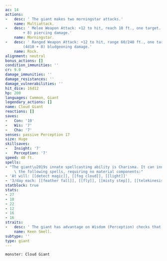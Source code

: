 ```yaml
---
ac: 14
actions:
-   desc: ' The giant makes two morningstar attacks.'
    name: Multiattack.
-   desc: ' Melee Weapon Attack: +12 to hit, reach 10 ft., one target. Hit: 21 (3d8
        + 8) piercing damage.'
    name: Morningstar.
-   desc: ' Ranged Weapon Attack: +12 to hit, range 60/240 ft., one target. Hit: 30
        (4d10 + 8) bludgeoning damage.'
    name: Rock.
alignment: neutral
bonus_actions: []
condition_immunities: ''
cr: 9.0
damage_immunities: ''
damage_resistances: ''
damage_vulnerabilities: ''
hit_dice: 16d12
hp: 200
languages: Common, Giant
legendary_actions: []
name: Cloud Giant
reactions: []
saves:
-   Con: '10'
-   Wis: '7'
-   Cha: '7'
senses: passive Perception 17
size: Huge
skillsaves:
-   Insight: '7'
-   Perception: '7'
speed: 40 ft.
spells:
- "The giant\u2019s innate spellcasting ability is Charisma. It can innately cast\
    \ the following spells, requiring no material components:"
- 'At will: [[detect magic]], [[fog cloud]], [[light]]'
- '3/day each: [[feather fall]], [[fly]], [[misty step]], [[telekinesis]]'
statblock: true
stats:
- 27
- 10
- 22
- 12
- 16
- 16
straits:
-   desc: ' The giant has advantage on Wisdom (Perception) checks that rely on smell.'
    name: Keen Smell.
subtype: ''
type: giant
---
```

```statblock
monster: Cloud Giant
```